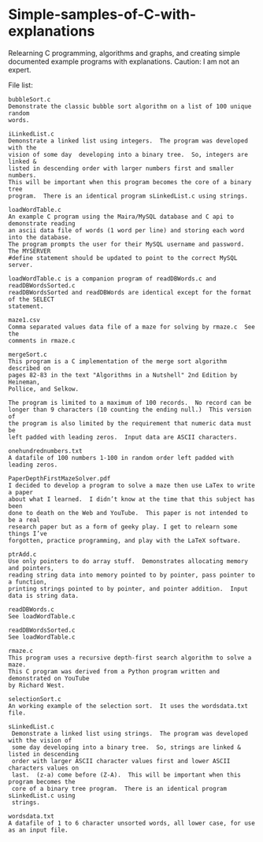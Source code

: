 # Simple-samples-of-C-with-explanations

Relearning C programming, algorithms and graphs, and creating simple documented example programs with explanations.  Caution: I am not an expert.

File list:

    bubbleSort.c
    Demonstrate the classic bubble sort algorithm on a list of 100 unique random
    words.
    
    iLinkedList.c
    Demonstrate a linked list using integers.  The program was developed with the 
    vision of some day  developing into a binary tree.  So, integers are linked & 
    listed in descending order with larger numbers first and smaller numbers.  
    This will be important when this program becomes the core of a binary tree 
    program.  There is an identical program sLinkedList.c using strings.

    loadWordTable.c
    An example C program using the Maira/MySQL database and C api to demonstrate reading
    an ascii data file of words (1 word per line) and storing each word into the database.
    The program prompts the user for their MySQL username and password.  The MYSERVER
    #define statement should be updated to point to the correct MySQL server.

    loadWordTable.c is a companion program of readDBWords.c and readDBWordsSorted.c
    readDBWordsSorted and readDBWords are identical except for the format of the SELECT
    statement.

    maze1.csv
    Comma separated values data file of a maze for solving by rmaze.c  See the
    comments in rmaze.c
    
    mergeSort.c
    This program is a C implementation of the merge sort algorithm described on
    pages 82-83 in the text "Algorithms in a Nutshell" 2nd Edition by Heineman,
    Pollice, and Selkow.

    The program is limited to a maximum of 100 records.  No record can be
    longer than 9 characters (10 counting the ending null.)  This version of
    the program is also limited by the requirement that numeric data must be
    left padded with leading zeros.  Input data are ASCII characters.

    onehundrednumbers.txt
    A datafile of 100 numbers 1-100 in random order left padded with leading zeros.
    
    PaperDepthFirstMazeSolver.pdf
    I decided to develop a program to solve a maze then use LaTex to write a paper
    about what I learned.  I didn’t know at the time that this subject has been 
    done to death on the Web and YouTube.  This paper is not intended to be a real
    research paper but as a form of geeky play. I get to relearn some things I’ve 
    forgotten, practice programming, and play with the LaTeX software.
    
    ptrAdd.c
    Use only pointers to do array stuff.  Demonstrates allocating memory and pointers,
    reading string data into memory pointed to by pointer, pass pointer to a function,
    printing strings pointed to by pointer, and pointer addition.  Input data is string data.

    readDBWords.c
    See loadWordTable.c
    
    readDBWordsSorted.c
    See loadWordTable.c

    rmaze.c
    This program uses a recursive depth-first search algorithm to solve a maze.
    This C program was derived from a Python program written and demonstrated on YouTube
    by Richard West.

    selectionSort.c
    An working example of the selection sort.  It uses the wordsdata.txt file.

    sLinkedList.c
     Demonstrate a linked list using strings.  The program was developed with the vision of 
     some day developing into a binary tree.  So, strings are linked & listed in descending 
     order with larger ASCII character values first and lower ASCII characters values on 
     last.  (z-a) come before (Z-A).  This will be important when this program becomes the 
     core of a binary tree program.  There is an identical program sLinkedList.c using 
     strings.
    
    wordsdata.txt
    A datafile of 1 to 6 character unsorted words, all lower case, for use as an input file.
    
